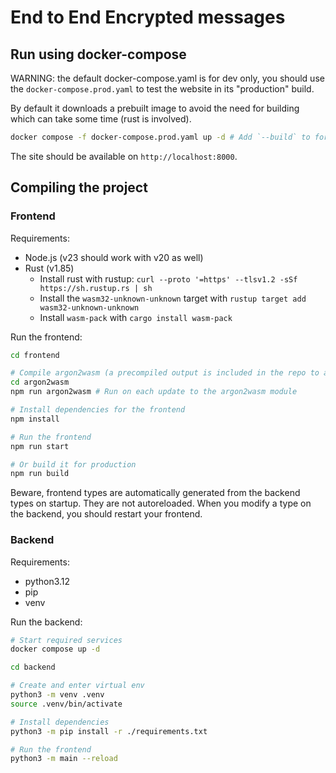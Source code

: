 # End to End Encrypted messages

## Run using docker-compose

WARNING: the default docker-compose.yaml is for dev only, you should use the `docker-compose.prod.yaml` to test the website in its "production" build.

By default it downloads a prebuilt image to avoid the need for building which can take some time (rust is involved).

```bash
docker compose -f docker-compose.prod.yaml up -d # Add `--build` to force rebuilding it
```

The site should be available on `http://localhost:8000`.

## Compiling the project

### Frontend

Requirements:

- Node.js (v23 should work with v20 as well)
- Rust (v1.85)
  - Install rust with rustup: `curl --proto '=https' --tlsv1.2 -sSf https://sh.rustup.rs | sh`
  - Install the `wasm32-unknown-unknown` target with `rustup target add wasm32-unknown-unknown`
  - Install `wasm-pack` with `cargo install wasm-pack`

Run the frontend:

```bash
cd frontend

# Compile argon2wasm (a precompiled output is included in the repo to avoid the need for touching Rust)
cd argon2wasm
npm run argon2wasm # Run on each update to the argon2wasm module

# Install dependencies for the frontend
npm install

# Run the frontend
npm run start

# Or build it for production
npm run build
```

Beware, frontend types are automatically generated from the backend types on startup. They are not autoreloaded. When you modify a type on the backend, you should restart your frontend.

### Backend

Requirements:

- python3.12
- pip
- venv

Run the backend:

```bash
# Start required services
docker compose up -d

cd backend

# Create and enter virtual env
python3 -m venv .venv
source .venv/bin/activate

# Install dependencies
python3 -m pip install -r ./requirements.txt

# Run the frontend
python3 -m main --reload
```
